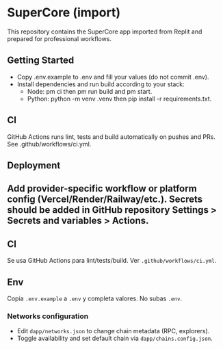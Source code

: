 ﻿# SuperCore (import)

This repository contains the SuperCore app imported from Replit and prepared for professional workflows.

## Getting Started
- Copy .env.example to .env and fill your values (do not commit .env).
- Install dependencies and run build according to your stack:
  - Node: 
pm ci then 
pm run build and 
pm start.
  - Python: python -m venv .venv then pip install -r requirements.txt.

## CI
GitHub Actions runs lint, tests and build automatically on pushes and PRs. See .github/workflows/ci.yml.

## Deployment
Add provider-specific workflow or platform config (Vercel/Render/Railway/etc.).
Secrets should be added in GitHub repository Settings > Secrets and variables > Actions.
---
## CI
Se usa GitHub Actions para lint/tests/build. Ver `.github/workflows/ci.yml`.

## Env
Copia `.env.example` a `.env` y completa valores. No subas `.env`.


### Networks configuration
- Edit `dapp/networks.json` to change chain metadata (RPC, explorers).
- Toggle availability and set default chain via `dapp/chains.config.json`.

